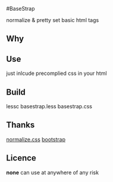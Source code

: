 #BaseStrap

normalize & pretty set basic html tags

## Why


## Use
just inlcude precomplied css in your html

## Build
lessc basestrap.less basestrap.css

## Thanks
[normalize.css](http://necolas.github.io/normalize.css/)
[bootstrap](http://twitter.github.io/bootstrap/)

## Licence
**none** can use at anywhere of any risk